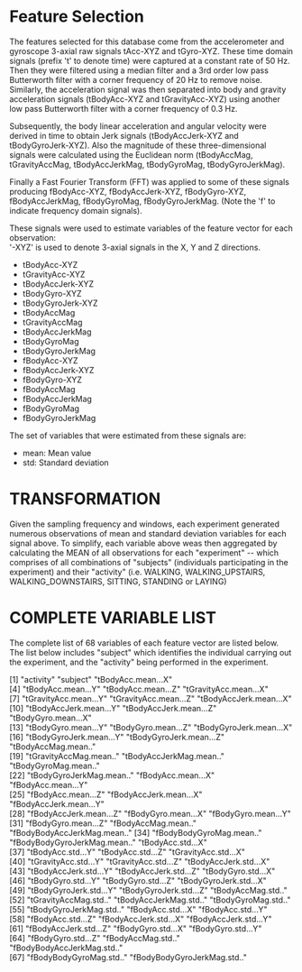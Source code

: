 Feature Selection 
=================

The features selected for this database come from the accelerometer and gyroscope 3-axial raw signals tAcc-XYZ and tGyro-XYZ. These time domain signals (prefix 't' to denote time) were captured at a constant rate of 50 Hz. Then they were filtered using a median filter and a 3rd order low pass Butterworth filter with a corner frequency of 20 Hz to remove noise. Similarly, the acceleration signal was then separated into body and gravity acceleration signals (tBodyAcc-XYZ and tGravityAcc-XYZ) using another low pass Butterworth filter with a corner frequency of 0.3 Hz. 

Subsequently, the body linear acceleration and angular velocity were derived in time to obtain Jerk signals (tBodyAccJerk-XYZ and tBodyGyroJerk-XYZ). Also the magnitude of these three-dimensional signals were calculated using the Euclidean norm (tBodyAccMag, tGravityAccMag, tBodyAccJerkMag, tBodyGyroMag, tBodyGyroJerkMag). 

Finally a Fast Fourier Transform (FFT) was applied to some of these signals producing fBodyAcc-XYZ, fBodyAccJerk-XYZ, fBodyGyro-XYZ, fBodyAccJerkMag, fBodyGyroMag, fBodyGyroJerkMag. (Note the 'f' to indicate frequency domain signals). 

These signals were used to estimate variables of the feature vector for each observation:  
'-XYZ' is used to denote 3-axial signals in the X, Y and Z directions.

* tBodyAcc-XYZ
* tGravityAcc-XYZ
* tBodyAccJerk-XYZ
* tBodyGyro-XYZ
* tBodyGyroJerk-XYZ
* tBodyAccMag
* tGravityAccMag
* tBodyAccJerkMag
* tBodyGyroMag
* tBodyGyroJerkMag
* fBodyAcc-XYZ
* fBodyAccJerk-XYZ
* fBodyGyro-XYZ
* fBodyAccMag
* fBodyAccJerkMag
* fBodyGyroMag
* fBodyGyroJerkMag

The set of variables that were estimated from these signals are: 

* mean: Mean value
* std: Standard deviation

TRANSFORMATION
==============
Given the sampling frequency and windows, each experiment generated numerous observations of mean and standard deviation variables for each signal above.  To simplify, each variable above weas then aggregated by calculating the MEAN of all observations for each "experiment" -- which comprises of all combinations of "subjects" (individuals participating in the experiment) and their "activity" (i.e. WALKING, WALKING_UPSTAIRS, WALKING_DOWNSTAIRS, SITTING, STANDING or LAYING)
 

COMPLETE VARIABLE LIST
======================
The complete list of 68 variables of each feature vector are listed below.  The list below includes "subject" which identifies the individual carrying out the experiment, and the "activity" being performed in the experiment.  

 [1] "activity"                    "subject"                     "tBodyAcc.mean...X"          
 [4] "tBodyAcc.mean...Y"           "tBodyAcc.mean...Z"           "tGravityAcc.mean...X"       
 [7] "tGravityAcc.mean...Y"        "tGravityAcc.mean...Z"        "tBodyAccJerk.mean...X"      
[10] "tBodyAccJerk.mean...Y"       "tBodyAccJerk.mean...Z"       "tBodyGyro.mean...X"         
[13] "tBodyGyro.mean...Y"          "tBodyGyro.mean...Z"          "tBodyGyroJerk.mean...X"     
[16] "tBodyGyroJerk.mean...Y"      "tBodyGyroJerk.mean...Z"      "tBodyAccMag.mean.."         
[19] "tGravityAccMag.mean.."       "tBodyAccJerkMag.mean.."      "tBodyGyroMag.mean.."        
[22] "tBodyGyroJerkMag.mean.."     "fBodyAcc.mean...X"           "fBodyAcc.mean...Y"          
[25] "fBodyAcc.mean...Z"           "fBodyAccJerk.mean...X"       "fBodyAccJerk.mean...Y"      
[28] "fBodyAccJerk.mean...Z"       "fBodyGyro.mean...X"          "fBodyGyro.mean...Y"         
[31] "fBodyGyro.mean...Z"          "fBodyAccMag.mean.."          "fBodyBodyAccJerkMag.mean.." 
[34] "fBodyBodyGyroMag.mean.."     "fBodyBodyGyroJerkMag.mean.." "tBodyAcc.std...X"           
[37] "tBodyAcc.std...Y"            "tBodyAcc.std...Z"            "tGravityAcc.std...X"        
[40] "tGravityAcc.std...Y"         "tGravityAcc.std...Z"         "tBodyAccJerk.std...X"       
[43] "tBodyAccJerk.std...Y"        "tBodyAccJerk.std...Z"        "tBodyGyro.std...X"          
[46] "tBodyGyro.std...Y"           "tBodyGyro.std...Z"           "tBodyGyroJerk.std...X"      
[49] "tBodyGyroJerk.std...Y"       "tBodyGyroJerk.std...Z"       "tBodyAccMag.std.."          
[52] "tGravityAccMag.std.."        "tBodyAccJerkMag.std.."       "tBodyGyroMag.std.."         
[55] "tBodyGyroJerkMag.std.."      "fBodyAcc.std...X"            "fBodyAcc.std...Y"           
[58] "fBodyAcc.std...Z"            "fBodyAccJerk.std...X"        "fBodyAccJerk.std...Y"       
[61] "fBodyAccJerk.std...Z"        "fBodyGyro.std...X"           "fBodyGyro.std...Y"          
[64] "fBodyGyro.std...Z"           "fBodyAccMag.std.."           "fBodyBodyAccJerkMag.std.."  
[67] "fBodyBodyGyroMag.std.."      "fBodyBodyGyroJerkMag.std.." 


